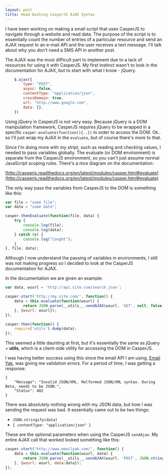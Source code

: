 ```yaml
---
layout: post
title: Head-bashing CasperJS AJAX Syntax
---
```


I have been working on making a small script that uses CasperJS to navigate through a website and read data. The purpose of the script is to essentially count the number of entries of a particular resource and send an AJAX request to an e-mail API and the user receives a text message. I'll talk about why you don't need a SMS API in another post.

The AJAX was the most difficult part to implement due to a lack of resources for using it with CasperJS. My first instinct wasn't to look in the documentation for AJAX, but to start with what I know - jQuery.

```javascript
 	$.ajax({
 		type: "POST",
 		async: false,
 		contentType: "application/json",
 		crossDomain: true,
 		url: "http://www.google.com",
 		data: {},
 	})
```
Using jQuery in CasperJS is not very easy. Because jQuery is a DOM manipulation framework, CasperJS requires jQuery to be wrapped in a specific `casper.evaluate(function(){..})` in order to access the DOM. Ok.. so I'll just wrap my AJAX in the `evaluate`, but of course there's more to that. 

Since I'm doing more with my stript, such as reading and checking values, I needed to pass variables globally. The evaluate (or DOM environment) is separate from the CasperJS environment, so you can't just assume normal JavaScript scoping rules. There's a nice diagram on the documentation:

[http://casperjs.readthedocs.org/en/latest/modules/casper.html#evaluate](http://casperjs.readthedocs.org/en/latest/modules/casper.html#evaluate)

The only way pass the variables from CasperJS to the DOM is something like this:

```javascript
var file = "some file";
var data = "some data";

casper.thenEvaluate(function(file, data) {
    try {
        console.log(file);
        console.log(data);
    } catch (e) {
        console.log("Caught");
    }
}, file, data);
```
Although I now understand the passing of variables in environments, I still was not making progress so I decided to look at the CasperJS documentation for AJAX.

In the documentation we are given an example:

```javascript
var data, wsurl = 'http://api.site.com/search.json';

casper.start('http://my.site.com/', function() {
    data = this.evaluate(function(wsurl) {
        return JSON.parse(__utils__.sendAJAX(wsurl, 'GET', null, false));
    }, {wsurl: wsurl});
});

casper.then(function() {
    require('utils').dump(data);
});
```
This seemed a little daunting at first, but it's essentially the same as jQuery +  __utils__, which is a client-side utility for accessing the DOM in CasperJS.

I was having better success using this since the email API I am using, [Email Yak](https://www.emailyak.com/), was giving me validation errors. For a period of time, I was getting a response:

```
{
    "Message": "Invalid JSON/XML. Malformed JSON/XML syntax. During Beta, needs to be JSON.",
    "Status": 402
}
```

There was absolutely nothing wrong with my JSON data, but how I was sending the request was bad. It essentially came out to be two things:

- `JSON.stringify(data)`
- `{ contentType: "application/json" }`

These are the optional parameters when using the CasperJS `sendAjax`. My entire AJAX call that worked looked something like this:

```javascript
casper.start('http://www.emailyak.com/', function() {
    data = this.evaluate(function(wsurl, data) {
        return JSON.parse(__utils__.sendAJAX(wsurl, 'POST', JSON.stringify(data), false, { contentType: "application/json" }));
    }, {wsurl: wsurl, data:data});
});
```
